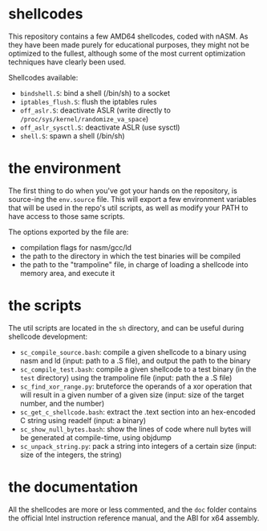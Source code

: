 
# shellcodes

This repository contains a few AMD64 shellcodes, coded with nASM. As they have
been made purely for educational purposes, they might not be optimized to the
fullest, although some of the most current optimization techniques have clearly
been used.

Shellcodes available:
* `bindshell.S`: bind a shell (/bin/sh) to a socket
* `iptables_flush.S`: flush the iptables rules
* `off_aslr.S`: deactivate ASLR (write directly to `/proc/sys/kernel/randomize_va_space`)
* `off_aslr_sysctl.S`: deactivate ASLR (use sysctl)
* `shell.S`: spawn a shell (/bin/sh)

# the environment

The first thing to do when you've got your hands on the repository, is
source-ing the `env.source` file. This will export a few environment variables
that will be used in the repo's util scripts, as well as modify your PATH to
have access to those same scripts.

The options exported by the file are:
* compilation flags for nasm/gcc/ld
* the path to the directory in which the test binaries will be compiled
* the path to the "trampoline" file, in charge of loading a shellcode into
memory area, and execute it

# the scripts

The util scripts are located in the `sh` directory, and can be useful during
shellcode development:
* `sc_compile_source.bash`: compile a given shellcode to a binary using nasm
and ld (input: path to a .S file), and output the path to the binary
* `sc_compile_test.bash`: compile a given shellcode to a test binary (in the `test` directory) using the
trampoline file (input: path the a .S file)
* `sc_find_xor_range.py`: bruteforce the operands of a xor operation that will
result in a given number of a given size (input: size of the target number, and
the number)
* `sc_get_c_shellcode.bash`: extract the .text section into an hex-encoded C string using readelf (input: a binary)
* `sc_show_null_bytes.bash`: show the lines of code where null bytes will be
generated at compile-time, using objdump
* `sc_unpack_string.py`: pack a string into integers of a certain size (input:
size of the integers, the string)

# the documentation

All the shellcodes are more or less commented, and the `doc` folder contains
the official Intel instruction reference manual, and the ABI for x64 assembly.
